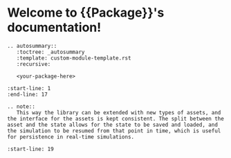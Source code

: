 <!-- <package name> master file, manually created on <add date here>. 
    Automatically creates full html when running
   "make html" in the docs folder. -->

Welcome to {{Package}}'s documentation!
=======================================
```{eval-rst}
.. autosummary::
   :toctree: _autosummary
   :template: custom-module-template.rst
   :recursive:

   <your-package-here>
```

```{include} ../README.md
:start-line: 1
:end-line: 17
```

```{eval-rst}
.. note::
   This way the library can be extended with new types of assets, and the interface for the assets is kept consistent. The split between the asset and the state allows for the state to be saved and loaded, and the simulation to be resumed from that point in time, which is useful for persistence in real-time simulations.
```

```{include} ../README.md
:start-line: 19
```
